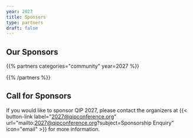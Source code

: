 ```yaml
---
year: 2027
title: Sponsors
type: partners
draft: false
---
```



## Our Sponsors

{{% partners categories="community" year=2027 %}}

{{% /partners %}}


## Call for Sponsors

If you would like to sponsor QIP 2027, please contact the organizers at {{< button-link label="2027@qipconference.org" url="mailto:2027@qipconference.org?subject=Sponsorship Enquiry" icon="email" >}} for more information. 
